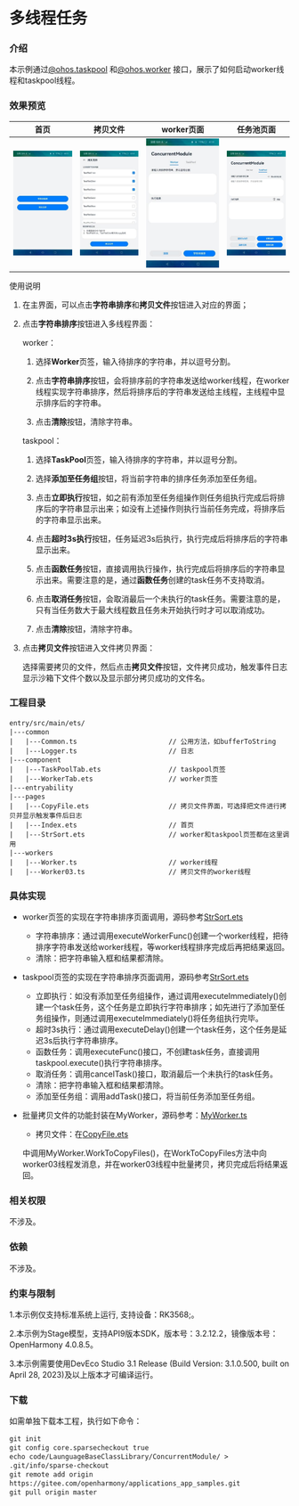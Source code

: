 # 多线程任务

### 介绍

本示例通过[@ohos.taskpool](https://gitee.com/openharmony/docs/blob/master/zh-cn/application-dev/reference/apis/js-apis-taskpool.md)
和[@ohos.worker](https://gitee.com/openharmony/docs/blob/master/zh-cn/application-dev/reference/apis/js-apis-worker.md) 接口，展示了如何启动worker线程和taskpool线程。

### 效果预览

| 首页                              | 拷贝文件                             | worker页面                            | 任务池页面                           |
| --------------------------------- | ------------------------------------ | ------------------------------------- | ------------------------------------ |
| ![](screenshots/device/index.jpg) | ![](screenshots/device/copyFile.jpg) | ![](screenshots/device/workerTab.jpg) | ![](screenshots/device/taskpoolTab.jpg) |

使用说明

1. 在主界面，可以点击**字符串排序**和**拷贝文件**按钮进入对应的界面；

2. 点击**字符串排序**按钮进入多线程界面：

   worker：

   1. 选择**Worker**页签，输入待排序的字符串，并以逗号分割。

   2. 点击**字符串排序**按钮，会将排序前的字符串发送给worker线程，在worker线程实现字符串排序，然后将排序后的字符串发送给主线程，主线程中显示排序后的字符串。

   3. 点击**清除**按钮，清除字符串。

   taskpool：

   1. 选择**TaskPool**页签，输入待排序的字符串，并以逗号分割。

   2. 选择**添加至任务组**按钮，将当前字符串的排序任务添加至任务组。

   3. 点击**立即执行**按钮，如之前有添加至任务组操作则任务组执行完成后将排序后的字符串显示出来；如没有上述操作则执行当前任务完成，将排序后的字符串显示出来。

   4. 点击**超时3s执行**按钮，任务延迟3s后执行，执行完成后将排序后的字符串显示出来。

   5. 点击**函数任务**按钮，直接调用执行操作，执行完成后将排序后的字符串显示出来。需要注意的是，通过**函数任务**创建的task任务不支持取消。

   6. 点击**取消任务**按钮，会取消最后一个未执行的task任务。需要注意的是，只有当任务数大于最大线程数且任务未开始执行时才可以取消成功。

   7. 点击**清除**按钮，清除字符串。

3. 点击**拷贝文件**按钮进入文件拷贝界面：

   选择需要拷贝的文件，然后点击**拷贝文件**按钮，文件拷贝成功，触发事件日志显示沙箱下文件个数以及显示部分拷贝成功的文件名。

### 工程目录

```
entry/src/main/ets/
|---common
|   |---Common.ts                       // 公用方法，如bufferToString
|   |---Logger.ts                       // 日志
|---component
|   |---TaskPoolTab.ets                 // taskpool页签
|   |---WorkerTab.ets                   // worker页签
|---entryability
|---pages
|   |---CopyFile.ets                    // 拷贝文件界面，可选择把文件进行拷贝并显示触发事件后日志
|   |---Index.ets                       // 首页
|   |---StrSort.ets                     // worker和taskpool页签都在这里调用
|---workers
|   |---Worker.ts                       // worker线程
|   |---Worker03.ts                     // 拷贝文件的worker线程
```

### 具体实现

* worker页签的实现在字符串排序页面调用，源码参考[StrSort.ets](entry/src/main/ets/pages/StrSort.ets)
  * 字符串排序：通过调用executeWorkerFunc()创建一个worker线程，把待排序字符串发送给worker线程，等worker线程排序完成后再把结果返回。
  * 清除：把字符串输入框和结果都清除。

* taskpool页签的实现在字符串排序页面调用，源码参考[StrSort.ets](entry/src/main/ets/pages/StrSort.ets)
  * 立即执行：如没有添加至任务组操作，通过调用executeImmediately()创建一个task任务，这个任务是立即执行字符串排序；如先进行了添加至任务组操作，则通过调用executeImmediately()将任务组执行完毕。
  * 超时3s执行：通过调用executeDelay()创建一个task任务，这个任务是延迟3s后执行字符串排序。
  * 函数任务：调用executeFunc()接口，不创建task任务，直接调用taskpool.execute()执行字符串排序。
  * 取消任务：调用cancelTask()接口，取消最后一个未执行的task任务。
  * 清除：把字符串输入框和结果都清除。
  * 添加至任务组：调用addTask()接口，将当前任务添加至任务组。

* 批量拷贝文件的功能封装在MyWorker，源码参考：[MyWorker.ts](ets/src/main/ets/fileFs/MyWorker.ts)

  * 拷贝文件：在[CopyFile.ets](entry/src/main/ets/pages/CopyFile.ets)

  中调用MyWorker.WorkToCopyFiles()，在WorkToCopyFiles方法中向worker03线程发消息，并在worker03线程中批量拷贝，拷贝完成后将结果返回。

### 相关权限

不涉及。

### 依赖

不涉及。

### 约束与限制

1.本示例仅支持标准系统上运行, 支持设备：RK3568;。

2.本示例为Stage模型，支持API9版本SDK，版本号：3.2.12.2，镜像版本号：OpenHarmony 4.0.8.5。

3.本示例需要使用DevEco Studio 3.1 Release (Build Version: 3.1.0.500, built on April 28, 2023)及以上版本才可编译运行。

### 下载

如需单独下载本工程，执行如下命令：

````
git init
git config core.sparsecheckout true
echo code/LaunguageBaseClassLibrary/ConcurrentModule/ > .git/info/sparse-checkout
git remote add origin https://gitee.com/openharmony/applications_app_samples.git
git pull origin master
````